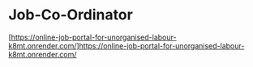 # Job-Co-Ordinator
[https://online-job-portal-for-unorganised-labour-k8mt.onrender.com/]https://online-job-portal-for-unorganised-labour-k8mt.onrender.com/
